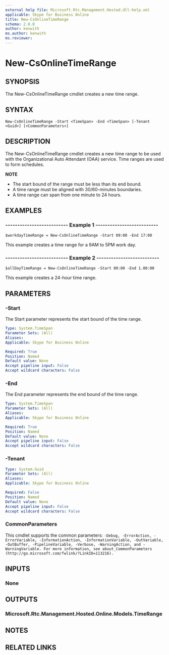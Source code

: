 ```yaml
---
external help file: Microsoft.Rtc.Management.Hosted.dll-help.xml
applicable: Skype for Business Online
title: New-CsOnlineTimeRange
schema: 2.0.0
author: kenwith
ms.author: kenwith
ms.reviewer:
---
```


# New-CsOnlineTimeRange

## SYNOPSIS
The New-CsOnlineTimeRange cmdlet creates a new time range.

## SYNTAX

```
New-CsOnlineTimeRange -Start <TimeSpan> -End <TimeSpan> [-Tenant <Guid>] [<CommonParameters>]
```

## DESCRIPTION
The New-CsOnlineTimeRange cmdlet creates a new time range to be used with the Organizational Auto Attendant (OAA) service. Time ranges are used to form schedules.

**NOTE**
- The start bound of the range must be less than its end bound.
- A time range must be aligned with 30/60-minutes boundaries.
- A time range can span from one minute to 24 hours.
 

## EXAMPLES

### -------------------------- Example 1 --------------------------
```
$workdayTimeRange = New-CsOnlineTimeRange -Start 09:00 -End 17:00
```

This example creates a time range for a 9AM to 5PM work day.

### -------------------------- Example 2 --------------------------
```
$allDayTimeRange = New-CsOnlineTimeRange -Start 00:00 -End 1.00:00
```

This example creates a 24-hour time range.


## PARAMETERS

### -Start
The Start parameter represents the start bound of the time range.

```yaml
Type: System.TimeSpan
Parameter Sets: (All)
Aliases: 
Applicable: Skype for Business Online

Required: True
Position: Named
Default value: None
Accept pipeline input: False
Accept wildcard characters: False
```

### -End
The End parameter represents the end bound of the time range.

```yaml
Type: System.TimeSpan
Parameter Sets: (All)
Aliases: 
Applicable: Skype for Business Online

Required: True
Position: Named
Default value: None
Accept pipeline input: False
Accept wildcard characters: False
```

### -Tenant

```yaml
Type: System.Guid
Parameter Sets: (All)
Aliases: 
Applicable: Skype for Business Online

Required: False
Position: Named
Default value: None
Accept pipeline input: False
Accept wildcard characters: False
```

### CommonParameters
This cmdlet supports the common parameters: `-Debug, -ErrorAction, -ErrorVariable, -InformationAction, -InformationVariable, -OutVariable, -OutBuffer, -PipelineVariable, -Verbose, -WarningAction, and -WarningVariable. For more information, see about_CommonParameters (http://go.microsoft.com/fwlink/?LinkID=113216).`

## INPUTS

### None


## OUTPUTS

### Microsoft.Rtc.Management.Hosted.Online.Models.TimeRange


## NOTES

## RELATED LINKS

